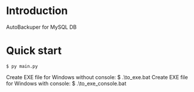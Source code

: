 # Introduction
AutoBackuper for MySQL DB
# Quick start
    $ py main.py
Create EXE file for Windows without console:
    $ .\to_exe.bat
Create EXE file for Windows with console:
    $ .\to_exe_console.bat
